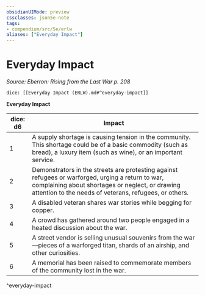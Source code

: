 ```yaml
---
obsidianUIMode: preview
cssclasses: json5e-note
tags:
- compendium/src/5e/erlw
aliases: ["Everyday Impact"]
---
```

# Everyday Impact
*Source: Eberron: Rising from the Last War p. 208* 

`dice: [[Everyday Impact (ERLW).md#^everyday-impact]]`

**Everyday Impact**

| dice: d6 | Impact |
|----------|--------|
| 1 | A supply shortage is causing tension in the community. This shortage could be of a basic commodity (such as bread), a luxury item (such as wine), or an important service. |
| 2 | Demonstrators in the streets are protesting against refugees or warforged, urging a return to war, complaining about shortages or neglect, or drawing attention to the needs of veterans, refugees, or others. |
| 3 | A disabled veteran shares war stories while begging for copper. |
| 4 | A crowd has gathered around two people engaged in a heated discussion about the war. |
| 5 | A street vendor is selling unusual souvenirs from the war—pieces of a warforged titan, shards of an airship, and other curiosities. |
| 6 | A memorial has been raised to commemorate members of the community lost in the war. |
^everyday-impact